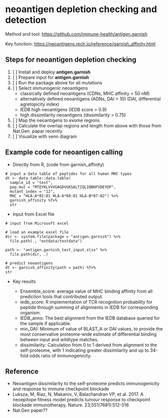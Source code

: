 # neoantigen depletion checking and detection

Method and tool: https://github.com/immune-health/antigen.garnish

Key function: <https://neoantigens.rech.io/reference/garnish_affinity.html>


## Steps for neoantigen depletion checking

1. [ ] Install and deploy **antigen.garnish**
2. [ ] Prepare input for **antigen.garnish**
3. [ ] Run the package above for all mutations
4. [ ] Select immunogenic neoantigens
    - classically defined neoantigens (CDNs, MHC affinity < 50 nM)
    - alternatively defined neoantigens (ADNs, DAI > 10) (DAI, differential agretopicity index)
    - IEDB high neoantigens (IEDB score > 0.9)
    - high dissimilarity neoantigens (dissimilarity > 0.75)
5. [ ] Map the neoantigens to exome regions
6. [ ] Calculate the overlap regions and length from above with those from Nat.Gen. papar recently
7. [ ] Visualize with venn diagram

## Example code for neoantigen calling

- Directly from R, (code from garnish_affinity)


```
# input a data table of peptides for all human MHC types
dt <- data.table::data.table(
  sample_id = "test",
  pep_mut = "MTEYKLVVVGAGDVGKSALTIQLIQNHFVDEYDP",
  mutant_index = "12",
  MHC = "HLA-A*02:01 HLA-A*68:01 HLA-B*07:02") %>%
  garnish_affinity %T>%
  str
```

- Input from Excel file

```
# input from Microsoft excel

# load an example excel file
dir <- system.file(package = "antigen.garnish") %>%
  file.path(., "extdata/testdata")

path <- "antigen.garnish_test_input.xlsx" %>%
  file.path(dir, .)

# predict neoantigens
dt <- garnish_affinity(path = path) %T>%
str
```


- Key results

  - Ensemble_score: average value of MHC binding affinity from all prediction tools that contributed output.
  - iedb_score: R implementation of TCR recognition probability for peptide through summing of alignments in IEDB for corresponding organism.
  - IEDB_anno: The best alignment from the IEDB database queried for the sample if applicable.
  - min_DAI: Minimum of value of BLAST_A or DAI values, to provide the most conservative proteome-wide estimate of differential binding between input and wildtype matches.
  - dissimilarity: Calculation from 0 to 1 derived from alignment to the self-proteome, with 1 indicating greater dissimilarity and up to 34-fold odds ratio of immunogenicity.

## Reference 

- Neoantigen dissimilarity to the self-proteome predicts immunogenicity and response to immune checkpoint blockade
- Luksza, M, Riaz, N, Makarov, V, Balachandran VP, et al. 2017. A neoepitope fitness model predicts tumour response to checkpoint blockade immunotherapy. Nature. 23;551(7681):512-516
- Nat.Gen paper??
